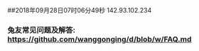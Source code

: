 ##2018年09月28日07时06分49秒 142.93.102.234
### 兔友常见问题及解答: https://github.com/wanggonging/d/blob/w/FAQ.md
